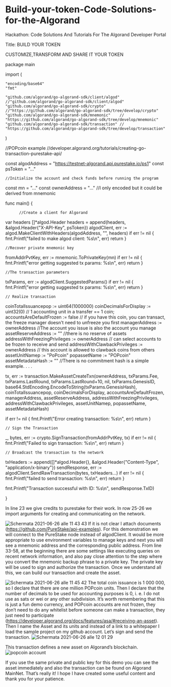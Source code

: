 # Build-your-token-Code-Solutions-for-the-Algorand
Hackathon: Code Solutions And Tutorials For The Algorand Developer Portal

Title: BUILD YOUR TOKEN

CUSTOMIZE,TRANSFORM AND SHARE IT YOUR TOKEN

package main

import (

	"encoding/base64"
	"fmt"

	"github.com/algorand/go-algorand-sdk/client/algod" //"github.com/algorand/go-algorand-sdk/client/algod"
	"github.com/algorand/go-algorand-sdk/crypto"       //"https://github.com/algorand/go-algorand-sdk/tree/develop/crypto"
	"github.com/algorand/go-algorand-sdk/mnemonic"    // "https://github.com/algorand/go-algorand-sdk/tree/develop/mnemonic"
	"github.com/algorand/go-algorand-sdk/transaction" // "https://github.com/algorand/go-algorand-sdk/tree/develop/transaction"

)

 //POPcoin example
 //developer.algorand.org/tutorials/creating-go-transaction-purestake-api/

const algodAddress = "https://testnet-algorand.api.purestake.io/ps1"
const psToken = "..."


    //Initialize the account and check funds before running the program
const mn = "..."
const ownerAddress = "..."   //I only encoded but it could be derived from mnemonic

func main() {
          
          //Create a client for Algorand
var headers []*algod.Header
headers = append(headers, &algod.Header{"X-API-Key", psToken})
algodClient, err := algod.MakeClientWithHeaders(algodAddress, "", headers)
if err != nil {
        fmt.Printf("failed to make algod client: %s\n", err)
        return
	}


    //Recover private mnemonic key
	
fromAddrPvtKey, err := mnemonic.ToPrivateKey(mn)
if err != nil {
        fmt.Printf("error getting suggested tx params: %s\n", err)
        return
	}
     
	//The transaction parameters
txParams, err := algodClient.SuggestedParams()
if err != nil {
        fmt.Printf("error getting suggested tx params: %s\n", err)
        return
	}


	// Realize transaction
coinTotalIssuancepop := uint64(1000000)
coinDecimalsForDisplay := uint32(0) // 1 accounting unit in a transfer == 1 coin;
accountsAreDefaultFrozen := false // if you have this coin, you can transact, the freeze manager doesn't need to unfreeze you first
managerAddress := ownerAddress //The account you issue is also the account you manage
assetReserveAddress := "" //there is no reserve of assets
addressWithFreezingPrivileges := ownerAddress // can select accounts to be frozen to receive and send
addressWithClawbackPrivileges := ownerAddress // this account is allowed to clawback coins from others
assetUnitNamep := "PoPcoin"
popassetName := "POPcoin"
assetMetadataHash := "" //There is no commitment hash is a simple example. . . .

tx, err := transaction.MakeAssetCreateTxn(ownerAddress, txParams.Fee, txParams.LastRound, txParams.LastRound+10, nil, txParams.GenesisID, base64.StdEncoding.EncodeToString(txParams.GenesisHash),
    coinTotalIssuancepop, coinDecimalsForDisplay, accountsAreDefaultFrozen, managerAddress, assetReserveAddress, addressWithFreezingPrivileges,  addressWithClawbackPrivileges, assetUnitNamep, popassetName, assetMetadataHash)

if err != nil {
		 fmt.Printf("Error creating transaction: %s\n", err)
		 return
	}

	// Sign the Transaction
_, bytes, err := crypto.SignTransaction(fromAddrPvtKey, tx)
if err != nil {
		 fmt.Printf("Failed to sign transaction: %s\n", err)
		 return
	}

	// Broadcast the transaction to the network
txHeaders := append([]*algod.Header{}, &algod.Header{"Content-Type", "application/x-binary"})
sendResponse, err := algodClient.SendRawTransaction(bytes, txHeaders...)
if err != nil {
		    fmt.Printf("failed to send transaction: %s\n", err)
		    return
	}

fmt.Printf("Transaction successful with ID: %s\n", sendResponse.TxID)

}

In line 23 we give credits to purestake for their work.
In row 25-26 we import arguments for creating and communicating on the network.

![Schermata 2021-06-26 alle 11 43 43](https://user-images.githubusercontent.com/73669069/123509096-e1a1ea00-d673-11eb-9851-8382447f9980.png)
If it is not clear I attach documents (https://github.com/PureStake/api-examples).
For this demonstration we will connect to the PureStake node instead of algodClient.
It would be more appropriate to use environment variables to manage keys and next you will see a mnemonic address and the corresponding public address.
From line 33-58, at the beginning there are some settings like executing queries on recent network information, and also pay close attention to the step where you convert the mnemonic backup phrase to a private key.
The private key will be used to sign and authorize the transaction.
Once we understand all this, we can build our transaction and create the asset.

![Schermata 2021-06-26 alle 11 45 42](https://user-images.githubusercontent.com/73669069/123509134-1f9f0e00-d674-11eb-90e1-dacf416e2dd4.png)
The total coin issuance is 1 000 000, so I declare that there are one million POPcoin units.
Then I declare that the number of decimals to be used for accounting purposes is 0, i. e. I do not use as sats or wei or any other subdivision.
It’s worth remembering that this is just a fun demo currency, and POPcoin accounts are not frozen, they don’t need to do any whitelist before someone can make a transaction, they just need to participate (https://developer.algorand.org/docs/features/asa/#receiving-an-asset).
Then I name the Asset and its units and instead of a link to a whitepaper I load the sample project on my github account.
Let’s sign and send the transaction.
![Schermata 2021-06-26 alle 12 01 29](https://user-images.githubusercontent.com/73669069/123509522-49593480-d676-11eb-8e5f-ab908861db0b.png)

This transaction defines a new asset on Algorand’s blockchain.
![popcoin account](https://user-images.githubusercontent.com/73669069/123519103-90ace880-d6a9-11eb-918f-e5d332837854.png)

If you use the same private and public key for this demo you can see the asset immediately and also the transaction can be found on Algorand MainNet.
That’s really it! I hope I have created some useful content and thank you for your patience.















